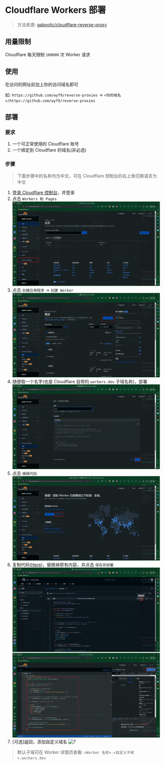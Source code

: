 # Cloudflare Workers 部署

> 方法来源: [gaboolic/cloudflare-reverse-proxy](https://github.com/gaboolic/cloudflare-reverse-proxy)

## 用量限制

Cloudflare 每天限制 `100000` 次 Worker 请求

## 使用

在访问的网址前加上你的访问域名即可

如: `https://github.com/wyf9/reverse-proxies` -> `<你的域名>/https://github.com/wyf9/reverse-proxies`

## 部署

### 要求

1. 一个可正常使用的 Cloudflare 账号
2. 一个绑定到 Cloudflare 的域名(非必选)

### 步骤

> 下面步骤中的名称均为中文，可在 Cloudflare 控制台的右上角切换语言为中文

1. [登录 Cloudflare 控制台](https://dash.cloudflare.com)，并登录
2. 点击 `Workers 和 Pages`
![2](img/cf2.png)
3. 点击 `创建应用程序` -> `创建 Worker`
![3](img/cf3.png)
4. 随便取一个名字(也是 Cloudflare 自带的 `workers.dev` 子域名称)，部署
![4](img/cf4.png)
5. 点击 `编辑代码`
![5](img/cf5.png)
6. 复制代码([Here](https://github.com/wyf9/reverse-proxies/blob/main/src/worker.js))，替换掉原有内容，并点击 `保存并部署`
![6](img/cf6.png)
![6-2](img/cf6-2.png)
7. [可选]返回，添加自定义域名
![7](image.png)

> 默认子域可在 Worker 详情页查看: `<Worker 名称>.<自定义子域>.workers.dev`